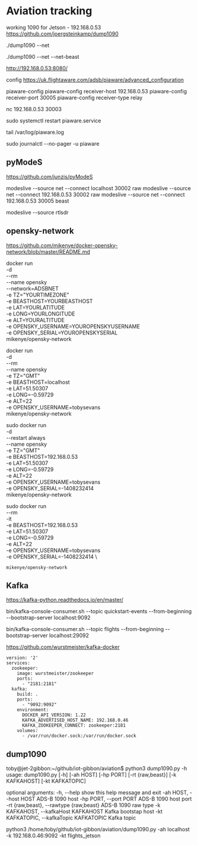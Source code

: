 # Aviation tracking



working 1090 for Jetson - 192.168.0.53
https://github.com/joergsteinkamp/dump1090

./dump1090 --net

./dump1090 --net --net-beast

http://192.168.0.53:8080/




config 
https://uk.flightaware.com/adsb/piaware/advanced_configuration

piaware-config
piaware-config receiver-host 192.168.0.53
piaware-config receiver-port 30005
piaware-config receiver-type relay

nc 192.168.0.53 30003

sudo systemctl restart piaware.service


tail /var/log/piaware.log

sudo journalctl --no-pager -u piaware


## pyModeS

https://github.com/junzis/pyModeS


modeslive --source net --connect localhost 30002 raw
modeslive --source net --connect 192.168.0.53 30002 raw
modeslive --source net --connect 192.168.0.53 30005 beast


modeslive --source rtlsdr



## opensky-network
https://github.com/mikenye/docker-opensky-network/blob/master/README.md


docker run \
 -d \
 --rm \
 --name opensky \
 --network=ADSBNET \
 -e TZ="YOURTIMEZONE" \
 -e BEASTHOST=YOURBEASTHOST \
 -e LAT=YOURLATITUDE \
 -e LONG=YOURLONGITUDE \
 -e ALT=YOURALTITUDE \
 -e OPENSKY_USERNAME=YOUROPENSKYUSERNAME \
 -e OPENSKY_SERIAL=YOUROPENSKYSERIAL \
 mikenye/opensky-network



 docker run \
 -d \
 --rm \
 --name opensky \
 -e TZ="GMT" \
 -e BEASTHOST=localhost \
 -e LAT=51.50307 \
 -e LONG=-0.59729 \
 -e ALT=22 \
 -e OPENSKY_USERNAME=tobysevans \
 mikenye/opensky-network


 sudo docker run \
 -d \
 --restart always \
 --name opensky \
 -e TZ="GMT" \
 -e BEASTHOST=192.168.0.53 \
 -e LAT=51.50307 \
 -e LONG=-0.59729 \
 -e ALT=22 \
 -e OPENSKY_USERNAME=tobysevans \
 -e OPENSKY_SERIAL=-1408232414 \
 mikenye/opensky-network



sudo docker run \
    --rm \
    -it \
 -e BEASTHOST=192.168.0.53 \
 -e LAT=51.50307 \
 -e LONG=-0.59729 \
 -e ALT=22 \
 -e OPENSKY_USERNAME=tobysevans \
  -e OPENSKY_SERIAL=-1408232414 \

    mikenye/opensky-network




## Kafka
https://kafka-python.readthedocs.io/en/master/




 bin/kafka-console-consumer.sh --topic quickstart-events --from-beginning --bootstrap-server localhost:9092

  bin/kafka-console-consumer.sh --topic flights --from-beginning --bootstrap-server localhost:29092


  https://github.com/wurstmeister/kafka-docker

```
version: '2'
services:
  zookeeper:
    image: wurstmeister/zookeeper
    ports:
      - "2181:2181"
  kafka:
    build: .
    ports:
      - "9092:9092"
    environment:
      DOCKER_API_VERSION: 1.22
      KAFKA_ADVERTISED_HOST_NAME: 192.168.0.46
      KAFKA_ZOOKEEPER_CONNECT: zookeeper:2181
    volumes:
      - /var/run/docker.sock:/var/run/docker.sock
```


## dump1090

toby@jet-2gibbon:~/github/iot-gibbon/aviation$ python3 dump1090.py -h
usage: dump1090.py [-h] [-ah HOST] [-hp PORT] [-rt {raw,beast}] [-k KAFKAHOST]
                   [-kt KAFKATOPIC]

optional arguments:
  -h, --help            show this help message and exit
  -ah HOST, --host HOST
                        ADS-B 1090 host
  -hp PORT, --port PORT
                        ADS-B 1090 host port
  -rt {raw,beast}, --rawtype {raw,beast}
                        ADS-B 1090 raw type
  -k KAFKAHOST, --kafkaHost KAFKAHOST
                        Kafka bootstap host
  -kt KAFKATOPIC, --kafkaTopic KAFKATOPIC
                        Kafka topic

  python3 /home/toby/github/iot-gibbon/aviation/dump1090.py -ah localhost -k 192.168.0.46:9092 -kt flights_jetson